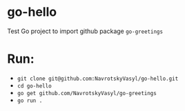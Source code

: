 # go-hello

Test Go project to import github package `go-greetings`

# Run:
  - `git clone git@github.com:NavrotskyVasyl/go-hello.git`
  - `cd go-hello`
  - `go get github.com/NavrotskyVasyl/go-greetings`
  - `go run .`
